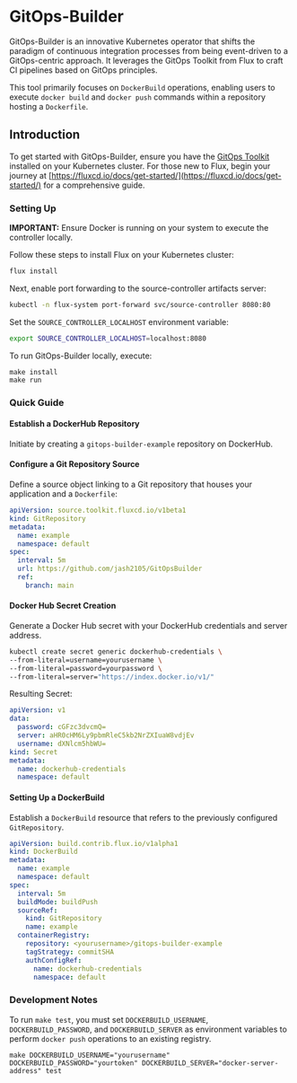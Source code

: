 # GitOps-Builder

GitOps-Builder is an innovative Kubernetes operator that shifts the paradigm of continuous integration processes from being event-driven to a GitOps-centric approach. It leverages the GitOps Toolkit from Flux to craft CI pipelines based on GitOps principles.

This tool primarily focuses on `DockerBuild` operations, enabling users to execute `docker build` and `docker push` commands within a repository hosting a `Dockerfile`.

## Introduction

To get started with GitOps-Builder, ensure you have the [GitOps Toolkit](https://fluxcd.io/docs/components/) installed on your Kubernetes cluster. For those new to Flux, begin your journey at [https://fluxcd.io/docs/get-started/](https://fluxcd.io/docs/get-started/) for a comprehensive guide.

### Setting Up

**IMPORTANT:** Ensure Docker is running on your system to execute the controller locally.

Follow these steps to install Flux on your Kubernetes cluster:

```bash
flux install
```

Next, enable port forwarding to the source-controller artifacts server:

```bash
kubectl -n flux-system port-forward svc/source-controller 8080:80
```

Set the `SOURCE_CONTROLLER_LOCALHOST` environment variable:

```bash
export SOURCE_CONTROLLER_LOCALHOST=localhost:8080
```

To run GitOps-Builder locally, execute:

```
make install
make run
```

### Quick Guide
#### Establish a DockerHub Repository

Initiate by creating a `gitops-builder-example` repository on DockerHub.

#### Configure a Git Repository Source

Define a source object linking to a Git repository that houses your application and a `Dockerfile`:

```yaml
apiVersion: source.toolkit.fluxcd.io/v1beta1
kind: GitRepository
metadata:
  name: example
  namespace: default
spec:
  interval: 5m
  url: https://github.com/jash2105/GitOpsBuilder
  ref:
    branch: main
```

#### Docker Hub Secret Creation

Generate a Docker Hub secret with your DockerHub credentials and server address.

```bash
kubectl create secret generic dockerhub-credentials \
--from-literal=username=yourusername \
--from-literal=password=yourpassword \
--from-literal=server="https://index.docker.io/v1/"
```

Resulting Secret:
```yaml
apiVersion: v1
data:
  password: cGFzc3dvcmQ=
  server: aHR0cHM6Ly9pbmRleC5kb2NrZXIuaW8vdjEv
  username: dXNlcm5hbWU=
kind: Secret
metadata:
  name: dockerhub-credentials
  namespace: default
```

#### Setting Up a DockerBuild

Establish a `DockerBuild` resource that refers to the previously configured `GitRepository`.

```yaml
apiVersion: build.contrib.flux.io/v1alpha1
kind: DockerBuild
metadata:
  name: example
  namespace: default
spec:
  interval: 5m
  buildMode: buildPush
  sourceRef:
    kind: GitRepository
    name: example
  containerRegistry:
    repository: <yourusername>/gitops-builder-example
    tagStrategy: commitSHA
    authConfigRef:
      name: dockerhub-credentials
      namespace: default
```

### Development Notes

To run `make test`, you must set `DOCKERBUILD_USERNAME`, `DOCKERBUILD_PASSWORD`, and `DOCKERBUILD_SERVER` as environment variables to perform `docker push` operations to an existing registry.

```
make DOCKERBUILD_USERNAME="yourusername" DOCKERBUILD_PASSWORD="yourtoken" DOCKERBUILD_SERVER="docker-server-address" test
```


